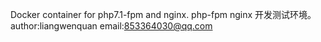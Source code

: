 Docker container for php7.1-fpm and nginx.
php-fpm nginx 开发测试环境。
author:liangwenquan
email:853364030@qq.com
